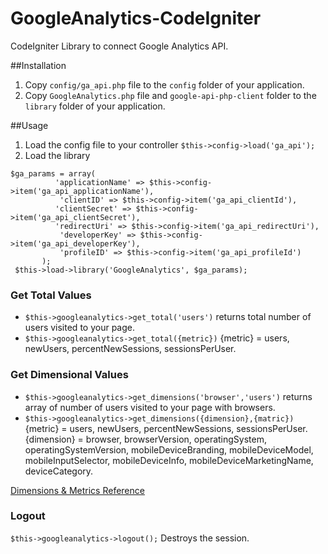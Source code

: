 # GoogleAnalytics-CodeIgniter
CodeIgniter Library to connect Google Analytics API.

##Installation
1. Copy `config/ga_api.php` file to the `config` folder of your application.
2. Copy `GoogleAnalytics.php` file and `google-api-php-client` folder to the `library` folder of your application.

##Usage
1. Load the config file to your controller
  `$this->config->load('ga_api');`
2. Load the library
```
$ga_params = array(
          'applicationName' => $this->config->item('ga_api_applicationName'),
           'clientID' => $this->config->item('ga_api_clientId'),
          'clientSecret' => $this->config->item('ga_api_clientSecret'),
          'redirectUri' => $this->config->item('ga_api_redirectUri'),
           'developerKey' => $this->config->item('ga_api_developerKey'),
           'profileID' => $this->config->item('ga_api_profileId')
       );
 $this->load->library('GoogleAnalytics', $ga_params);
 ```
### Get Total Values
 * `$this->googleanalytics->get_total('users')` returns total number of users visited to your page.
 * `$this->googleanalytics->get_total({metric})` {metric} = users, newUsers, percentNewSessions, sessionsPerUser.

### Get Dimensional Values
* `$this->googleanalytics->get_dimensions('browser','users')` returns array of number of users visited to your page with browsers.
* `$this->googleanalytics->get_dimensions({dimension},{matric})` 
 {metric} = users, newUsers, percentNewSessions, sessionsPerUser. 
 {dimension} = browser, browserVersion, operatingSystem, operatingSystemVersion, mobileDeviceBranding, mobileDeviceModel, mobileInputSelector, mobileDeviceInfo, mobileDeviceMarketingName, deviceCategory.

[Dimensions & Metrics Reference](https://developers.google.com/analytics/devguides/reporting/core/dimsmets)

### Logout
`$this->googleanalytics->logout();` Destroys the session.
